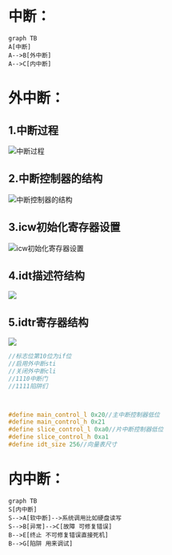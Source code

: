 # 中断：
```mermaid
graph TB
A[中断]
A-->B[外中断]
A-->C[内中断]

```

# 外中断：
## 1.中断过程
![中断过程](http://tk.heiblog.top/12a28fad0276e346e66a136ebb5f47d.jpg)
## 2.中断控制器的结构
![中断控制器的结构](http://tk.heiblog.top/cf8185abc91ff831e4f9a2286a60374.jpg)
## 3.icw初始化寄存器设置
![icw初始化寄存器设置](http://tk.heiblog.top/4be864e8e00c2b6b9c944d7e532d8d2.jpg)
## 4.idt描述符结构
![](http://tk.heiblog.top/20230411220954.png)
## 5.idtr寄存器结构
![](http://tk.heiblog.top/20230411220635.png)
```c
//标志位第10位为if位
//启用外中断sti
//关闭外中断cli
//1110中断门
//1111陷阱们



#define main_control_l 0x20//主中断控制器低位
#define main_control_h 0x21
#define slice_control_l 0xa0//片中断控制器低位
#define slice_control_h 0xa1
#define idt_size 256//向量表尺寸
```

# 内中断：



```mermaid
graph TB
S[内中断]
S-->A[软中断]-->系统调用比如硬盘读写
S-->B[异常]-->C[故障 可修复错误]
B-->E[终止 不可修复错误直接死机]
B-->G[陷阱 用来调试]

```

